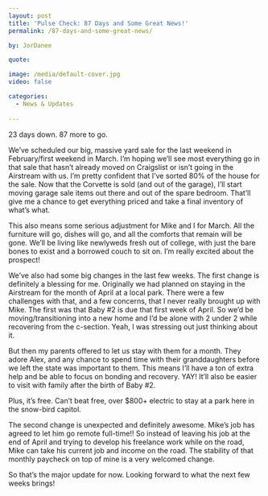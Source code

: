 ```yaml
---
layout: post
title: 'Pulse Check: 87 Days and Some Great News!'
permalink: /87-days-and-some-great-news/

by: JorDanee

quote: 

image: /media/default-cover.jpg
video: false

categories:
  - News & Updates
  
---
```


23 days down. 87 more to go.

We&#8217;ve scheduled our big, massive yard sale for the last weekend in February/first weekend in March. I&#8217;m hoping we&#8217;ll see most everything go in that sale that hasn&#8217;t already moved on Craigslist or isn&#8217;t going in the Airstream with us. I&#8217;m pretty confident that I&#8217;ve sorted 80% of the house for the sale. Now that the Corvette is sold (and out of the garage), I&#8217;ll start moving garage sale items out there and out of the spare bedroom. That&#8217;ll give me a chance to get everything priced and take a final inventory of what&#8217;s what.

<!--more-->This also means some serious adjustment for Mike and I for March. All the furniture will go, dishes will go, and all the comforts that remain will be gone. We&#8217;ll be living like newlyweds fresh out of college, with just the bare bones to exist and a borrowed couch to sit on. I&#8217;m really excited about the prospect!

We&#8217;ve also had some big changes in the last few weeks. The first change is definitely a blessing for me. Originally we had planned on staying in the Airstream for the month of April at a local park. There were a few challenges with that, and a few concerns, that I never really brought up with Mike. The first was that Baby #2 is due that first week of April. So we&#8217;d be moving/transitioning into a new home and I&#8217;d be alone with 2 under 2 while recovering from the c-section. Yeah, I was stressing out just thinking about it.

But then my parents offered to let us stay with them for a month. They adore Alex, and any chance to spend time with their granddaughters before we left the state was important to them. This means I&#8217;ll have a ton of extra help and be able to focus on bonding and recovery. YAY! It&#8217;ll also be easier to visit with family after the birth of Baby #2.

Plus, it&#8217;s free. Can&#8217;t beat free, over $800+ electric to stay at a park here in the snow-bird capitol.

The second change is unexpected and definitely awesome. Mike&#8217;s job has agreed to let him go remote full-time!! So instead of leaving his job at the end of April and trying to develop his freelance work while on the road, Mike can take his current job and income on the road. The stability of that monthly paycheck on top of mine is a very welcomed change.

So that&#8217;s the major update for now. Looking forward to what the next few weeks brings!